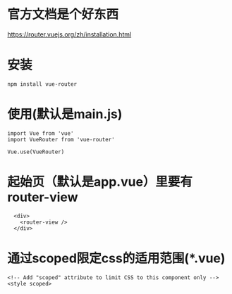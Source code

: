 # 官方文档是个好东西
https://router.vuejs.org/zh/installation.html

# 安装
```
npm install vue-router
```
# 使用(默认是main.js)
```
import Vue from 'vue'
import VueRouter from 'vue-router'

Vue.use(VueRouter)
```

# 起始页（默认是app.vue）里要有router-view
```
  <div>
    <router-view />
  </div>
```

# 通过scoped限定css的适用范围(*.vue)
```
<!-- Add "scoped" attribute to limit CSS to this component only -->
<style scoped>
```
